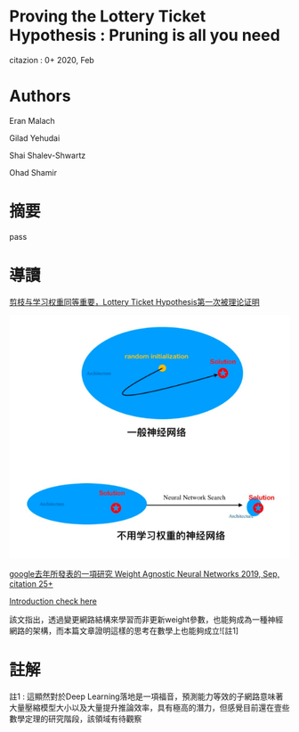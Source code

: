 # Proving the Lottery Ticket Hypothesis : Pruning is all you need
citazion : 0+
2020, Feb

# Authors

Eran Malach

Gilad Yehudai

Shai Shalev-Shwartz

Ohad Shamir


# 摘要
pass

# 導讀
[剪枝与学习权重同等重要，Lottery Ticket Hypothesis第一次被理论证明](https://mp.weixin.qq.com/s/yQY9HF2yWtmSRmu8GsR4rQ?fbclid=IwAR0Eqh24WAIkINZUkQ96cyjwVsqb347q1ZRaLgw-0TpUi3LZUy3eolXnbFM)

<img src='./images/lth_1.png'></img>

[google去年所發表的一項研究 Weight Agnostic Neural Networks 2019, Sep, citation 25+](https://arxiv.org/abs/1906.04358)        

[Introduction check here](https://mp.weixin.qq.com/s?__biz=MzA3MzI4MjgzMw==&mid=2650763851&idx=1&sn=aef940b5de86deff578e1b356c5645e4&scene=21#wechat_redirect)

該文指出，透過變更網路結構來學習而非更新weight參數，也能夠成為一種神經網路的架構，而本篇文章證明這樣的思考在數學上也能夠成立![註1]

# 註解
註1 : 這顯然對於Deep Learning落地是一項福音，預測能力等效的子網路意味著大量壓縮模型大小以及大量提升推論效率，具有極高的潛力，但感覺目前還在壹些數學定理的研究階段，該領域有待觀察